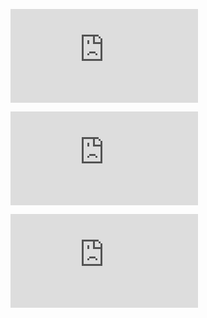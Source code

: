 ![Create, Export and Import database with Azure PowerShell](https://github.com/jamalshahverdiev/arm-powershell-codes/blob/master/Azure-PowerShell-Docs/Azure-RG-Create-Export-Import-Database.md)

![Check DSC in the local server](https://github.com/jamalshahverdiev/arm-powershell-codes/blob/master/Azure-PowerShell-Docs/DSC-check-from-Local.md)

![Deploy ARM template with PowerShell](https://github.com/jamalshahverdiev/arm-powershell-codes/blob/master/Azure-PowerShell-Docs/Deploy-ARM-Template-with-PowerShell.md)
